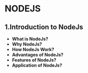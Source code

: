 
# NODEJS
## 1.Introduction to NodeJs
- **What is NodeJs?**
- **Why NodeJs?**
- **How NodeJs Work?**
- **Advantages of NodeJs?**
- **Features of NodeJs?**
- **Application of NodeJs?**

